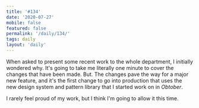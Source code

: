 ```yaml
---
title: '#134'
date: '2020-07-27'
mobile: false
featured: false
permalink: '/daily/134/'
tags: daily
layout: 'daily'
---
```


When asked to present some recent work to the whole department, I initially wondered why. It's going to take me literally one minute to cover the changes that have been made. But. The changes pave the way for a major new feature, and it's the first change to go into production that uses the new design system and pattern library that I started work on in _Obtober_.

I rarely feel proud of my work, but I think I'm going to allow it this time.
